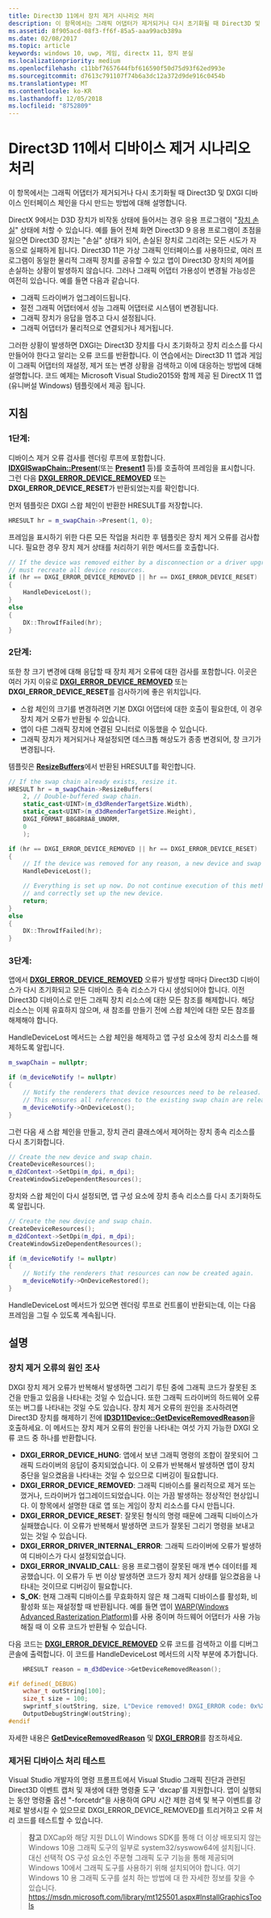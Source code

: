 ```yaml
---
title: Direct3D 11에서 장치 제거 시나리오 처리
description: 이 항목에서는 그래픽 어댑터가 제거되거나 다시 초기화될 때 Direct3D 및 DXGI 디바이스 인터페이스 체인을 다시 만드는 방법에 대해 설명합니다.
ms.assetid: 8f905acd-08f3-ff6f-85a5-aaa99acb389a
ms.date: 02/08/2017
ms.topic: article
keywords: windows 10, uwp, 게임, directx 11, 장치 분실
ms.localizationpriority: medium
ms.openlocfilehash: c11bbf7657644fbf616590f50d75d93f62ed993e
ms.sourcegitcommit: d7613c791107f74b6a3dc12a372d9de916c0454b
ms.translationtype: MT
ms.contentlocale: ko-KR
ms.lasthandoff: 12/05/2018
ms.locfileid: "8752809"
---
```

# <a name="span-iddevgaminghandlingdevice-lostscenariosspanhandle-device-removed-scenarios-in-direct3d-11"></a><span id="dev_gaming.handling_device-lost_scenarios"></span>Direct3D 11에서 디바이스 제거 시나리오 처리



이 항목에서는 그래픽 어댑터가 제거되거나 다시 초기화될 때 Direct3D 및 DXGI 디바이스 인터페이스 체인을 다시 만드는 방법에 대해 설명합니다.

DirectX 9에서는 D3D 장치가 비작동 상태에 들어서는 경우 응용 프로그램이 "[장치 손실](https://msdn.microsoft.com/library/windows/desktop/bb174714)" 상태에 처할 수 있습니다. 예를 들어 전체 화면 Direct3D 9 응용 프로그램이 초점을 잃으면 Direct3D 장치는 "손실" 상태가 되어, 손실된 장치로 그리려는 모든 시도가 자동으로 실패하게 됩니다. Direct3D 11은 가상 그래픽 인터페이스를 사용하므로, 여러 프로그램이 동일한 물리적 그래픽 장치를 공유할 수 있고 앱이 Direct3D 장치의 제어를 손실하는 상황이 발생하지 않습니다. 그러나 그래픽 어댑터 가용성이 변경될 가능성은 여전히 있습니다. 예를 들면 다음과 같습니다.

-   그래픽 드라이버가 업그레이드됩니다.
-   절전 그래픽 어댑터에서 성능 그래픽 어댑터로 시스템이 변경됩니다.
-   그래픽 장치가 응답을 멈추고 다시 설정됩니다.
-   그래픽 어댑터가 물리적으로 연결되거나 제거됩니다.

그러한 상황이 발생하면 DXGI는 Direct3D 장치를 다시 초기화하고 장치 리소스를 다시 만들어야 한다고 알리는 오류 코드를 반환합니다. 이 연습에서는 Direct3D 11 앱과 게임이 그래픽 어댑터의 재설정, 제거 또는 변경 상황을 검색하고 이에 대응하는 방법에 대해 설명합니다. 코드 예제는 Microsoft Visual Studio2015와 함께 제공 된 DirectX 11 앱 (유니버설 Windows) 템플릿에서 제공 됩니다.

## <a name="instructions"></a>지침

### <a name="spanspanstep-1"></a><span></span>1단계:

디바이스 제거 오류 검사를 렌더링 루프에 포함합니다. [**IDXGISwapChain::Present**](https://msdn.microsoft.com/library/windows/desktop/bb174576)(또는 [**Present1**](https://msdn.microsoft.com/library/windows/desktop/hh446797) 등)를 호출하여 프레임을 표시합니다. 그런 다음 [**DXGI\_ERROR\_DEVICE\_REMOVED**](https://msdn.microsoft.com/library/windows/desktop/bb509553) 또는 **DXGI\_ERROR\_DEVICE\_RESET**가 반환되었는지를 확인합니다.

먼저 템플릿은 DXGI 스왑 체인이 반환한 HRESULT를 저장합니다.

```cpp
HRESULT hr = m_swapChain->Present(1, 0);
```

프레임을 표시하기 위한 다른 모든 작업을 처리한 후 템플릿은 장치 제거 오류를 검사합니다. 필요한 경우 장치 제거 상태를 처리하기 위한 메서드를 호출합니다.

```cpp
// If the device was removed either by a disconnection or a driver upgrade, we
// must recreate all device resources.
if (hr == DXGI_ERROR_DEVICE_REMOVED || hr == DXGI_ERROR_DEVICE_RESET)
{
    HandleDeviceLost();
}
else
{
    DX::ThrowIfFailed(hr);
}
```

### <a name="step-2"></a>2단계:

또한 창 크기 변경에 대해 응답할 때 장치 제거 오류에 대한 검사를 포함합니다. 이곳은 여러 가지 이유로 [**DXGI\_ERROR\_DEVICE\_REMOVED**](https://msdn.microsoft.com/library/windows/desktop/bb509553) 또는 **DXGI\_ERROR\_DEVICE\_RESET**를 검사하기에 좋은 위치입니다.

-   스왑 체인의 크기를 변경하려면 기본 DXGI 어댑터에 대한 호출이 필요한데, 이 경우 장치 제거 오류가 반환될 수 있습니다.
-   앱이 다른 그래픽 장치에 연결된 모니터로 이동했을 수 있습니다.
-   그래픽 장치가 제거되거나 재설정되면 데스크톱 해상도가 종종 변경되어, 창 크기가 변경됩니다.

템플릿은 [**ResizeBuffers**](https://msdn.microsoft.com/library/windows/desktop/bb174577)에서 반환된 HRESULT를 확인합니다.

```cpp
// If the swap chain already exists, resize it.
HRESULT hr = m_swapChain->ResizeBuffers(
    2, // Double-buffered swap chain.
    static_cast<UINT>(m_d3dRenderTargetSize.Width),
    static_cast<UINT>(m_d3dRenderTargetSize.Height),
    DXGI_FORMAT_B8G8R8A8_UNORM,
    0
    );

if (hr == DXGI_ERROR_DEVICE_REMOVED || hr == DXGI_ERROR_DEVICE_RESET)
{
    // If the device was removed for any reason, a new device and swap chain will need to be created.
    HandleDeviceLost();

    // Everything is set up now. Do not continue execution of this method. HandleDeviceLost will reenter this method 
    // and correctly set up the new device.
    return;
}
else
{
    DX::ThrowIfFailed(hr);
}
```

### <a name="step-3"></a>3단계:

앱에서 [**DXGI\_ERROR\_DEVICE\_REMOVED**](https://msdn.microsoft.com/library/windows/desktop/bb509553) 오류가 발생할 때마다 Direct3D 디바이스가 다시 초기화되고 모든 디바이스 종속 리소스가 다시 생성되어야 합니다. 이전 Direct3D 디바이스로 만든 그래픽 장치 리소스에 대한 모든 참조를 해제합니다. 해당 리소스는 이제 유효하지 않으며, 새 참조를 만들기 전에 스왑 체인에 대한 모든 참조를 해제해야 합니다.

HandleDeviceLost 메서드는 스왑 체인을 해제하고 앱 구성 요소에 장치 리소스를 해제하도록 알립니다.

```cpp
m_swapChain = nullptr;

if (m_deviceNotify != nullptr)
{
    // Notify the renderers that device resources need to be released.
    // This ensures all references to the existing swap chain are released so that a new one can be created.
    m_deviceNotify->OnDeviceLost();
}
```

그런 다음 새 스왑 체인을 만들고, 장치 관리 클래스에서 제어하는 장치 종속 리소스를 다시 초기화합니다.

```cpp
// Create the new device and swap chain.
CreateDeviceResources();
m_d2dContext->SetDpi(m_dpi, m_dpi);
CreateWindowSizeDependentResources();
```

장치와 스왑 체인이 다시 설정되면, 앱 구성 요소에 장치 종속 리소스를 다시 초기화하도록 알립니다.

```cpp
// Create the new device and swap chain.
CreateDeviceResources();
m_d2dContext->SetDpi(m_dpi, m_dpi);
CreateWindowSizeDependentResources();

if (m_deviceNotify != nullptr)
{
    // Notify the renderers that resources can now be created again.
    m_deviceNotify->OnDeviceRestored();
}
```

HandleDeviceLost 메서드가 있으면 렌더링 루프로 컨트롤이 반환되는데, 이는 다음 프레임을 그릴 수 있도록 계속됩니다.

## <a name="remarks"></a>설명


### <a name="investigating-the-cause-of-device-removed-errors"></a>장치 제거 오류의 원인 조사

DXGI 장치 제거 오류가 반복해서 발생하면 그리기 루틴 중에 그래픽 코드가 잘못된 조건을 만들고 있음을 나타내는 것일 수 있습니다. 또한 그래픽 드라이버의 하드웨어 오류 또는 버그를 나타내는 것일 수도 있습니다. 장치 제거 오류의 원인을 조사하려면 Direct3D 장치를 해제하기 전에 [**ID3D11Device::GetDeviceRemovedReason**](https://msdn.microsoft.com/library/windows/desktop/ff476526)을 호출하세요. 이 메서드는 장치 제거 오류의 원인을 나타내는 여섯 가지 가능한 DXGI 오류 코드 중 하나를 반환합니다.

-   **DXGI\_ERROR\_DEVICE\_HUNG**: 앱에서 보낸 그래픽 명령의 조합이 잘못되어 그래픽 드라이버의 응답이 중지되었습니다. 이 오류가 반복해서 발생하면 앱이 장치 중단을 일으켰음을 나타내는 것일 수 있으므로 디버깅이 필요합니다.
-   **DXGI\_ERROR\_DEVICE\_REMOVED**: 그래픽 디바이스를 물리적으로 제거 또는 껐거나, 드라이버가 업그레이드되었습니다. 이는 가끔 발생하는 정상적인 현상입니다. 이 항목에서 설명한 대로 앱 또는 게임이 장치 리소스를 다시 만듭니다.
-   **DXGI\_ERROR\_DEVICE\_RESET**: 잘못된 형식의 명령 때문에 그래픽 디바이스가 실패했습니다. 이 오류가 반복해서 발생하면 코드가 잘못된 그리기 명령을 보내고 있는 것일 수 있습니다.
-   **DXGI\_ERROR\_DRIVER\_INTERNAL\_ERROR**: 그래픽 드라이버에 오류가 발생하여 디바이스가 다시 설정되었습니다.
-   **DXGI\_ERROR\_INVALID\_CALL**: 응용 프로그램이 잘못된 매개 변수 데이터를 제공했습니다. 이 오류가 두 번 이상 발생하면 코드가 장치 제거 상태를 일으켰음을 나타내는 것이므로 디버깅이 필요합니다.
-   **S\_OK**: 현재 그래픽 디바이스를 무효화하지 않은 채 그래픽 디바이스를 활성화, 비활성화 또는 재설정할 때 반환됩니다. 예를 들면 앱이 [WARP(Windows Advanced Rasterization Platform)](https://msdn.microsoft.com/library/windows/desktop/gg615082)를 사용 중이며 하드웨어 어댑터가 사용 가능해질 때 이 오류 코드가 반환될 수 있습니다.

다음 코드는 [**DXGI\_ERROR\_DEVICE\_REMOVED**](https://msdn.microsoft.com/library/windows/desktop/bb509553) 오류 코드를 검색하고 이를 디버그 콘솔에 출력합니다. 이 코드를 HandleDeviceLost 메서드의 시작 부분에 추가합니다.

```cpp
    HRESULT reason = m_d3dDevice->GetDeviceRemovedReason();

#if defined(_DEBUG)
    wchar_t outString[100];
    size_t size = 100;
    swprintf_s(outString, size, L"Device removed! DXGI_ERROR code: 0x%X\n", reason);
    OutputDebugStringW(outString);
#endif
```

자세한 내용은 [**GetDeviceRemovedReason**](https://msdn.microsoft.com/library/windows/desktop/ff476526) 및 [**DXGI\_ERROR**](https://msdn.microsoft.com/library/windows/desktop/bb509553)를 참조하세요.

### <a name="testing-device-removed-handling"></a>제거된 디바이스 처리 테스트

Visual Studio 개발자의 명령 프롬프트에서 Visual Studio 그래픽 진단과 관련된 Direct3D 이벤트 캡처 및 재생에 대한 명령줄 도구 'dxcap'를 지원합니다. 앱이 실행되는 동안 명령줄 옵션 "-forcetdr"을 사용하여 GPU 시간 제한 검색 및 복구 이벤트를 강제로 발생시킬 수 있으므로 DXGI\_ERROR\_DEVICE\_REMOVED를 트리거하고 오류 처리 코드를 테스트할 수 있습니다.

> **참고** DXCap와 해당 지원 DLL이 Windows SDK를 통해 더 이상 배포되지 않는 Windows 10용 그래픽 도구의 일부로 system32/syswow64에 설치됩니다. 대신 선택적 OS 구성 요소인 주문형 그래픽 도구 기능을 통해 제공되며 Windows 10에서 그래픽 도구를 사용하기 위해 설치되어야 합니다. 여기 Windows 10 용 그래픽 도구를 설치 하는 방법에 대 한 자세한 정보를 찾을 수 있습니다. <https://msdn.microsoft.com/library/mt125501.aspx#InstallGraphicsTools>
